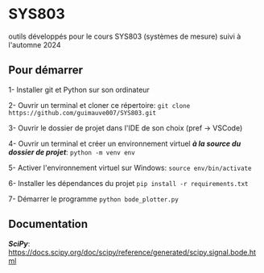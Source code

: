 # SYS803
outils développés pour le cours SYS803 (systèmes de mesure) suivi à l'automne 2024

## Pour démarrer

1- Installer git et Python sur son ordinateur

2- Ouvrir un terminal et cloner ce répertoire:
```git clone https://github.com/guimauve007/SYS803.git```

3- Ouvrir le dossier de projet dans l'IDE de son choix (pref -> VSCode)

4- Ouvrir un terminal et créer un environnement virtuel ***à la source du dossier de projet***:
```python -m venv env```

5- Activer l'environnement virtuel
sur Windows:
```source env/bin/activate```

6- Installer les dépendances du projet
```pip install -r requirements.txt```

7- Démarrer le programme
```python bode_plotter.py```

## Documentation

***SciPy***: https://docs.scipy.org/doc/scipy/reference/generated/scipy.signal.bode.html
